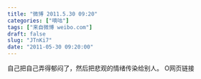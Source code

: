```yaml
---
title: "微博 2011.5.30 09:20"
categories: ["嘀咕"]
tags: ["来自微博 weibo.com"]
draft: false
slug: "JTnKi7"
date: "2011-05-30 09:20:00"
---
```


<p>自己把自己弄得郁闷了，然后把悲观的情绪传染给别人。 O网页链接 ​​​​</p>
